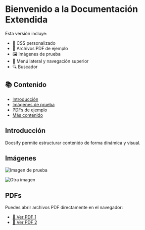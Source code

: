 # Bienvenido a la Documentación Extendida

Esta versión incluye:

- 🎨 CSS personalizado
- 📁 Archivos PDF de ejemplo
- 🖼️ Imágenes de prueba
- 📑 Menú lateral y navegación superior
- 🔍 Buscador

## 📚 Contenido

- [Introducción](#introducción)
- [Imágenes de prueba](#imágenes)
- [PDFs de ejemplo](#pdfs)
- [Más contenido](docs/ejemplo.md)

## Introducción

Docsify permite estructurar contenido de forma dinámica y visual.

## Imágenes

![Imagen de prueba](img/ejemplo1.jpg)

![Otra imagen](img/ejemplo2.png)

## PDFs

Puedes abrir archivos PDF directamente en el navegador:

- [📄 Ver PDF 1](pdfs/demo1.pdf)
- [📄 Ver PDF 2](pdfs/demo2.pdf)
